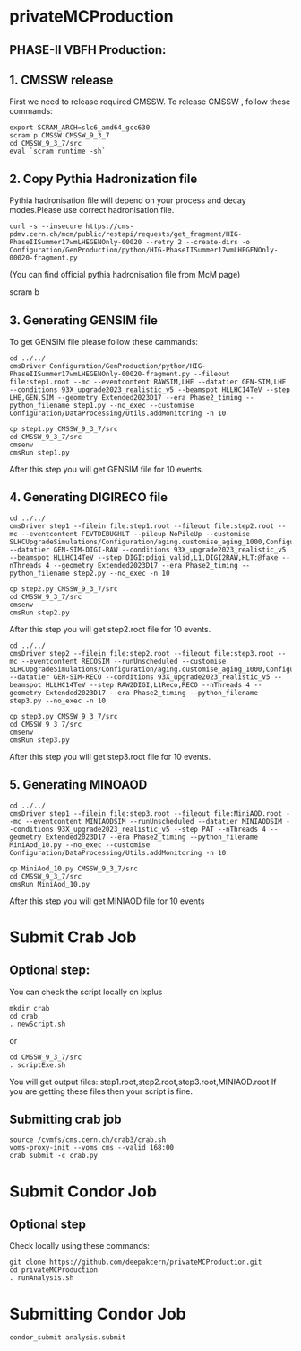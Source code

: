 # privateMCProduction

## PHASE-II VBFH Production:

## 1. CMSSW release
First we need to release required CMSSW. To release CMSSW , follow these commands:

```source /cvmfs/cms.cern.ch/cmsset_default.sh
export SCRAM_ARCH=slc6_amd64_gcc630
scram p CMSSW CMSSW_9_3_7
cd CMSSW_9_3_7/src
eval `scram runtime -sh`
```
## 2. Copy Pythia Hadronization file
Pythia hadronisation file will depend on your process and decay modes.Please use correct hadronisation file.

```curl -s --insecure https://cms-pdmv.cern.ch/mcm/public/restapi/requests/get_fragment/HIG-PhaseIISummer17wmLHEGENOnly-00020 --retry 2 --create-dirs -o Configuration/GenProduction/python/HIG-PhaseIISummer17wmLHEGENOnly-00020-fragment.py```

(You can find official pythia hadronisation file from McM page)

scram b

## 3. Generating GENSIM file
To get GENSIM file please follow these cammands:
```
cd ../../
cmsDriver Configuration/GenProduction/python/HIG-PhaseIISummer17wmLHEGENOnly-00020-fragment.py --fileout file:step1.root --mc --eventcontent RAWSIM,LHE --datatier GEN-SIM,LHE --conditions 93X_upgrade2023_realistic_v5 --beamspot HLLHC14TeV --step LHE,GEN,SIM --geometry Extended2023D17 --era Phase2_timing --python_filename step1.py --no_exec --customise Configuration/DataProcessing/Utils.addMonitoring -n 10

cp step1.py CMSSW_9_3_7/src
cd CMSSW_9_3_7/src
cmsenv
cmsRun step1.py
```

After this step you will get GENSIM file for 10 events.

## 4. Generating DIGIRECO file
```
cd ../../
cmsDriver step1 --filein file:step1.root --fileout file:step2.root --mc --eventcontent FEVTDEBUGHLT --pileup NoPileUp --customise SLHCUpgradeSimulations/Configuration/aging.customise_aging_1000,Configuration/DataProcessing/Utils.addMonitoring --datatier GEN-SIM-DIGI-RAW --conditions 93X_upgrade2023_realistic_v5 --beamspot HLLHC14TeV --step DIGI:pdigi_valid,L1,DIGI2RAW,HLT:@fake --nThreads 4 --geometry Extended2023D17 --era Phase2_timing --python_filename step2.py --no_exec -n 10

cp step2.py CMSSW_9_3_7/src
cd CMSSW_9_3_7/src
cmsenv
cmsRun step2.py
```

After this step you will get step2.root file for 10 events.
```
cd ../../
cmsDriver step2 --filein file:step2.root --fileout file:step3.root --mc --eventcontent RECOSIM --runUnscheduled --customise SLHCUpgradeSimulations/Configuration/aging.customise_aging_1000,Configuration/DataProcessing/Utils.addMonitoring --datatier GEN-SIM-RECO --conditions 93X_upgrade2023_realistic_v5 --beamspot HLLHC14TeV --step RAW2DIGI,L1Reco,RECO --nThreads 4 --geometry Extended2023D17 --era Phase2_timing --python_filename step3.py --no_exec -n 10

cp step3.py CMSSW_9_3_7/src
cd CMSSW_9_3_7/src
cmsenv
cmsRun step3.py
```

After this step you will get step3.root file for 10 events.

## 5. Generating MINOAOD
```
cd ../../
cmsDriver step1 --filein file:step3.root --fileout file:MiniAOD.root --mc --eventcontent MINIAODSIM --runUnscheduled --datatier MINIAODSIM --conditions 93X_upgrade2023_realistic_v5 --step PAT --nThreads 4 --geometry Extended2023D17 --era Phase2_timing --python_filename MiniAod_10.py --no_exec --customise Configuration/DataProcessing/Utils.addMonitoring -n 10

cp MiniAod_10.py CMSSW_9_3_7/src
cd CMSSW_9_3_7/src
cmsRun MiniAod_10.py
```
After this step you will get MINIAOD file for 10 events

# Submit Crab Job

## Optional step:
You can check the script locally on lxplus
```
mkdir crab
cd crab
. newScript.sh
```
or 
```
cd CMSSW_9_3_7/src
. scriptExe.sh
```
You will get output files: step1.root,step2.root,step3.root,MINIAOD.root
If you are getting these files then your script is fine.

 ## Submitting crab job
```
source /cvmfs/cms.cern.ch/crab3/crab.sh
voms-proxy-init --voms cms --valid 168:00
crab submit -c crab.py
```

# Submit Condor Job
## Optional step
Check locally using these commands:

```
git clone https://github.com/deepakcern/privateMCProduction.git
cd privateMCProduction
. runAnalysis.sh
```
# Submitting Condor Job
```
condor_submit analysis.submit
```


